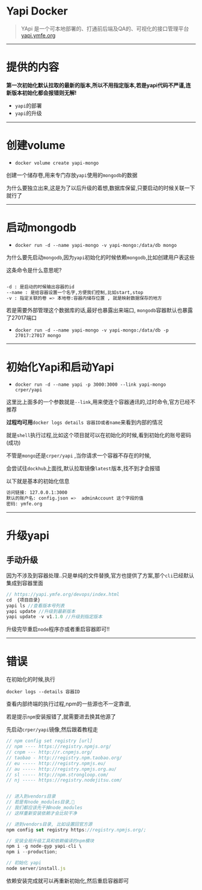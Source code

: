 # Yapi Docker

> YApi 是一个可本地部署的、打通前后端及QA的、可视化的接口管理平台 [yapi.ymfe.org](https://github.com/YMFE/yapi)


---

# 提供的内容

**第一次初始化默认拉取的最新的版本,所以不用指定版本,若是yapi代码不严谨,连新版本初始化都会报错则无解!**

- `yapi`的部署
- `yapi`的升级


---

# 创建volume

- `docker volume create yapi-mongo`

创建一个储存卷,用来专门存放`yapi`使用的`mongodb`的数据

为什么要独立出来,这是为了以后升级的着想,数据库保留,只要启动的时候关联一下就行了



---

# 启动mongodb

- `docker run -d --name yapi-mongo -v yapi-mongo:/data/db mongo`


为什么要先启动`mongodb`,因为`yapi`初始化的时候依赖`mongodb`,比如创建用户表这些

这条命令是什么意思呢?

```bash

-d : 是启动的时候输出容器的id
--name : 是给容器设置一个名字,方便我们控制,比如start,stop
-v : 指定关联的卷 => 本地卷:容器内储存位置 , 就是映射数据保存的地方

```

若是需要外部管理这个数据库的话,最好也暴露出来端口, `mongodb`容器默认也暴露了27017端口

- `docker run -d --name yapi-mongo -v yapi-mongo:/data/db -p 27017:27017 mongo`

---

# 初始化Yapi和启动Yapi

- `docker run -d --name yapi -p 3000:3000 --link yapi-mongo  crper/yapi`


这里比上面多的一个参数就是`--link`,用来使连个容器通讯的,过时命令,官方已经不推荐

**过程均可用**`docker logs details 容器ID或者name`来看到内部的情况

就是`shell`执行过程,比如这个项目就可以在初始化的时候,看到初始化的账号密码(成功)


不管是`mongo`还是`crper/yapi` ,当你请求一个容器不存在的时候,

会尝试往`dockhub`上面找,默认拉取镜像`latest`版本,找不到才会报错

以下就是基本的初始化信息

```bash
访问链接: 127.0.0.1:3000
默认的账户名: config.json =>  adminAccount 这个字段的值
密码: ymfe.org
```


---

# 升级yapi

## 手动升级

因为不涉及到容器处理..只是单纯的文件替换,官方也提供了方案,那个`cli`已经默认集成到容器里面

```javascript
// https://yapi.ymfe.org/devops/index.html
cd  {项目目录}
yapi ls //查看版本号列表
yapi update //升级到最新版本
yapi update -v v1.1.0 //升级到指定版本
```

升级完毕重启`node`程序亦或者重启容器即可!!



----

# 错误

在初始化的时候,执行

`docker logs --details 容器ID`

查看内部终端的执行过程,npm的一些源也不一定靠谱,

若是提示`npm`安装报错了,就需要进去换其他源了

先启动`crper/yapi`镜像,然后跟着教程走



```javascript
// npm config set registry [url]
// npm ---- https://registry.npmjs.org/
// cnpm --- http://r.cnpmjs.org/
// taobao - http://registry.npm.taobao.org/
// eu ----- http://registry.npmjs.eu/
// au ----- http://registry.npmjs.org.au/
// sl ----- http://npm.strongloop.com/
// nj ----- https://registry.nodejitsu.com/


// 进入到vendors目录
// 若是有node_modules目录,
// 我们都应该先干掉node_modules
// 这样重新安装依赖才会比较干净

// 进到vendors目录, 比如设置回官方源
npm config set registry https://registry.npmjs.org/;

// 安装全局升级工具和依赖编译的npm模块
npm i -g node-gyp yapi-cli \
npm i --production;

// 初始化 yapi
node server/install.js

```

依赖安装完成就可以再重新初始化,然后重启容器即可
